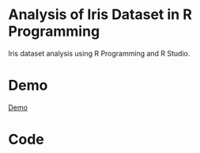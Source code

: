 # Analysis of Iris Dataset in R Programming
Iris dataset analysis using R Programming and R Studio.

# Demo
[Demo](https://github.com/MuhammadBilalYar/Analysis-of-Iris-Dataset-in-R-Programming/blob/master/Demo.mp4)

# Code
